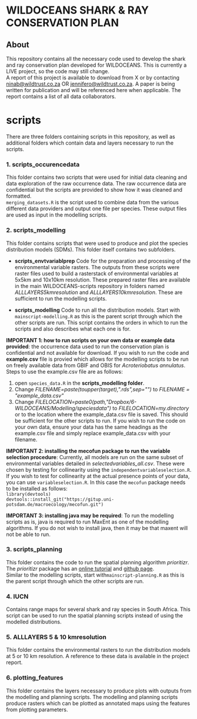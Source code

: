 # WILDOCEANS SHARK & RAY CONSERVATION PLAN 

## About
This repository contains all the necessary code used to develop the shark and ray conservation plan developed for WILDOCEANS. This is currently a LIVE project, so the code may still change.  
A report of this project is available to download from X or by contacting ninab@wildtrust.co.za OR jennifero@wildtrust.co.za. A paper is being written for publication and will be referenced here when applicable. The report contains a list of all data collaborators. 

# scripts
There are three folders containing scripts in this repository, as well as additional folders which contain data and layers necessary to run the scripts. 

### 1. scripts_occurencedata
This folder contains two scripts that were used for initial data cleaning and data exploration of the raw occurrence data. The raw occurrence data are confidential but the scripts are provided to show how it was cleaned and formatted.  
`merging_datasets.R` is the script used to combine data from the various different data providers and output one file per species. These output files are used as input in the modelling scripts.

### 2. scripts_modelling
This folder contains scripts that were used to produce and plot the species distribution models (SDMs). This folder itself contains two subfolders.

- **scripts_envtvariablprep**
  Code for the preparation and processing of the environmental variable rasters. The outputs from these scripts were raster files used to build a rasterstack of environmental variables at 5x5km and 10x10km resolution. These prepared raster files are available in the main WILDOCEANS-scripts repository in folders named *ALLLAYERS5kmresolution* and *ALLLAYERS10kmresolution*. These are sufficient to run the modelling scripts. 
  
- **scripts_modelling**
  Code to run all the distribution models. Start with `mainscript-modelling.R` as this is the parent script through which the other scripts are run. This script contains the orders in which to run the scripts and also describes what each one is for. 
  
**IMPORTANT 1: how to run scripts on your own data or example data provided**: the occurrence data used to run the conservation plan is confidential and not available for download. If you wish to run the code and  **example.csv** file is provied which  allows for the modelling scripts to be run on freely available data from GBIF and OBIS for *Acroteriobatus annulatus*.  Steps to use the example.csv file are as follows:  

1. open `species_data.R` in the **scripts_modelling folder**.  
2. Change *FILENAME=paste(toupper(target),".rds",sep="")* to *FILENAME = "example_data.csv"* 
3. Change *FILELOCATION=paste0(path,"Dropbox/6-WILDOCEANS/Modelling/speciesdata")* to *FILELOCATION=my.directory* or to the location where the example_data.csv file is saved.
This should be sufficient for the other scripts to run. If you wish to run the code on your own data, ensure your data has the same headings as the example.csv file and simply replace example_data.csv with your filename.

**IMPORTANT 2: installing the mecofun package to run the variable selection procedure**: Currently, all models are run on the same subset of environmental variables detailed in *selectedvariables_all.csv*. These were chosen by testing for collinearity using the `independentvariableselection.R`. If you wish to test for collinearity at the actual presence points of your data, you can use `variableselection.R`. In this case the `mecofun` package needs to be installed as follows:  
`library(devtools)`  
`devtools::install_git("https://gitup.uni-potsdam.de/macroecology/mecofun.git")`

**IMPORTANT 3: installing java may be required**: To run the modelling scripts as is, java is required to run MaxEnt as one of the modelling algorithms. If you do not wish to install java, then it may be that maxent will not be able to run.

### 3. scripts_planning
This folder contains the code to run the spatial planning algorithm *prioritizr*. The *prioritizr* package has an [online tutorial](https://prioritizr.net/articles/prioritizr.html) and [github page](https://github.com/prioritizr/prioritizr).  
Similar to the modelling scripts, start with`mainscript-planning.R` as this is the parent script through which the other scripts are run.

### 4. IUCN
Contains range maps for several shark and ray species in South Africa. This script can be used to run the spatial planning scripts instead of using the modelled distributions.

### 5. ALLLAYERS 5 & 10 kmresolution
This folder contains the environmental rasters to run the distribution models at 5 or 10 km resolution. A reference to these data is available in the project report.

### 6. plotting_features
This folder contains the layers necessary to produce plots with outputs from the modelling and planning scripts. The modelling and planning scripts produce rasters which can be plotted as annotated maps using the features from plotting parameters.


